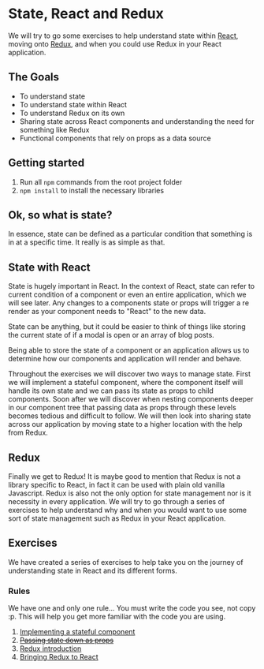 # State, React and Redux

We will try to go some exercises to help understand state within [React](https://reactjs.org), moving onto [Redux](https://redux.js.org/), and when you could use Redux in your React application.

## The Goals

- To understand state
- To understand state within React
- To understand Redux on its own
- Sharing state across React components and understanding the need for something like Redux
- Functional components that rely on props as a data source

## Getting started

1. Run all `npm` commands from the root project folder
1. `npm install` to install the necessary libraries

## Ok, so what is state?

In essence, state can be defined as a particular condition that something is in at a specific time. It really is as simple as that.

## State with React

State is hugely important in React. In the context of React, state can refer to current condition of a component or even an entire application, which we will see later. Any changes to a components state or props will trigger a re render as your component needs to "React" to the new data.

State can be anything, but it could be easier to think of things like storing the current state of if a modal is open or an array of blog posts.

Being able to store the state of a component or an application allows us to determine how our components and application will render and behave.

Throughout the exercises we will discover two ways to manage state. First we will implement a stateful component, where the component itself will handle its own state and we can pass its state as props to child components. Soon after we will discover when nesting components deeper in our component tree that passing data as props through these levels becomes tedious and difficult to follow. We will then look into sharing state across our application by moving state to a higher location with the help from Redux.

## Redux

Finally we get to Redux! It is maybe good to mention that Redux is not a library specific to React, in fact it can be used with plain old vanilla Javascript. Redux is also not the only option for state management nor is it necessity in every application. We will try to go through a series of exercises to help understand why and when you would want to use some sort of state management such as Redux in your React application.

## Exercises

We have created a series of exercises to help take you on the journey of understanding state in React and its different forms.

### Rules

We have one and only one rule... You must write the code you see, not copy :p. This will help you get more familiar with the code you are using.

1. [Implementing a stateful component](exercises/1/README.md)
1. ~~[Passing state down as props](exercises/2/README.md)~~
1. [Redux introduction](exercises/3/README.md)
1. [Bringing Redux to React](exercises/4/README.md)
